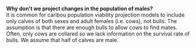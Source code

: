 **Why don't we project changes in the population of males?**  
It is common for caribou population viability projection models to include only calves of both sexes and adult females (i.e. cows), not bulls. The assumption is that there are enough bulls to allow cows to find mates. Often, only cows are collared so we lack information on the survival rate of bulls. We assume that half of calves are male.
